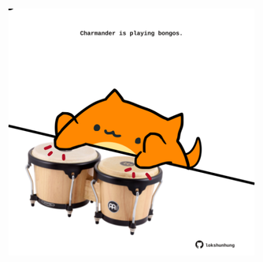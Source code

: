 <!-- built at 13/02/2021, 13:02:07 UTC -->
<p align="center">
  <img width="500" height="500" src="./ReadmeImage.svg">
</p>
